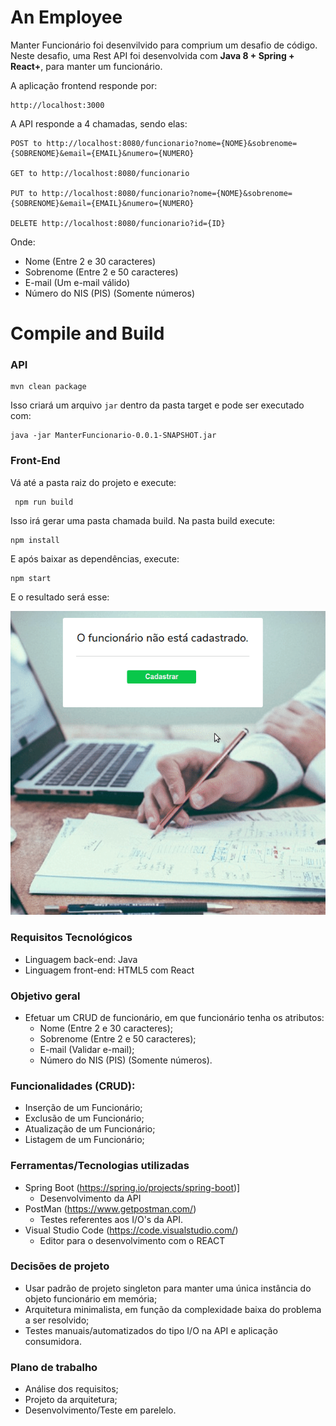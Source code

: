 # An Employee
Manter Funcionário foi desenvilvido para comprium um desafio de código. Neste desafio, uma Rest API foi desenvolvida com **Java 8 + Spring + React+**, para manter um funcionário. 

A aplicação frontend responde por: 
```
http://localhost:3000
```


A API responde a 4 chamadas, sendo elas: 
```
POST to http://localhost:8080/funcionario?nome={NOME}&sobrenome={SOBRENOME}&email={EMAIL}&numero={NUMERO}

GET to http://localhost:8080/funcionario

PUT to http://localhost:8080/funcionario?nome={NOME}&sobrenome={SOBRENOME}&email={EMAIL}&numero={NUMERO}

DELETE http://localhost:8080/funcionario?id={ID}
```

Onde: 
- Nome (Entre 2 e 30 caracteres)
- Sobrenome (Entre 2 e 50 caracteres)
- E-mail (Um e-mail válido)
- Número do NIS (PIS) (Somente números)


# Compile and Build
### API 
```
mvn clean package
```

Isso criará um arquivo `jar` dentro da pasta target e pode ser executado com:
```
java -jar ManterFuncionario-0.0.1-SNAPSHOT.jar
```

### Front-End 
Vá até a pasta raiz do projeto e execute:
```
 npm run build
```
Isso irá gerar uma pasta chamada build. Na pasta build execute: 
```
npm install
```
E após baixar as dependências, execute: 
```
npm start
```
E o resultado será esse: 

<img src="https://github.com/LukasGaedicke/Challenge-AnEmployee/blob/master/use.gif?raw=true">


### Requisitos Tecnológicos
- Linguagem back-end: Java
- Linguagem front-end: HTML5 com React

### Objetivo geral 
- Efetuar um CRUD de funcionário, em que funcionário tenha os atributos: 
  - Nome (Entre 2 e 30 caracteres);
  - Sobrenome (Entre 2 e 50 caracteres);
  - E-mail (Validar e-mail);
  - Número do NIS (PIS) (Somente números).

### Funcionalidades (CRUD):
- Inserção de um Funcionário;
- Exclusão de um Funcionário;
- Atualização de um Funcionário;
- Listagem de um Funcionário;

### Ferramentas/Tecnologias utilizadas
- Spring Boot (https://spring.io/projects/spring-boot)]
  - Desenvolvimento da API
- PostMan (https://www.getpostman.com/)
  - Testes referentes aos I/O's da API. 
- Visual Studio Code (https://code.visualstudio.com/)
  - Editor para o desenvolvimento com o REACT


### Decisões de projeto
- Usar padrão de projeto singleton para manter uma única instância do objeto funcionário em memória;
- Arquitetura minimalista, em função da complexidade baixa do problema a ser resolvido;
- Testes manuais/automatizados do tipo I/O na API e aplicação consumidora.

### Plano de trabalho
- Análise dos requisitos;
- Projeto da arquitetura;
- Desenvolvimento/Teste em parelelo.
